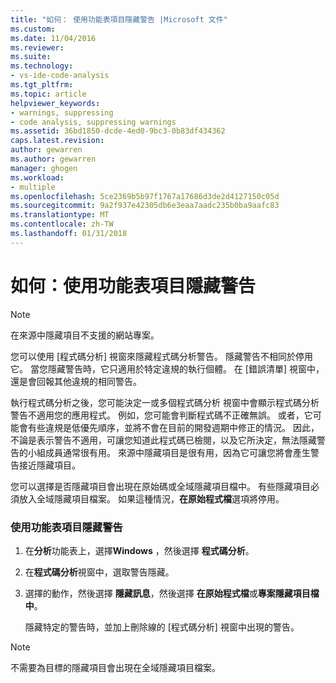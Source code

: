 ```yaml
---
title: "如何： 使用功能表項目隱藏警告 |Microsoft 文件"
ms.custom: 
ms.date: 11/04/2016
ms.reviewer: 
ms.suite: 
ms.technology:
- vs-ide-code-analysis
ms.tgt_pltfrm: 
ms.topic: article
helpviewer_keywords:
- warnings, suppressing
- code analysis, suppressing warnings
ms.assetid: 36bd1850-dcde-4ed0-9bc3-0b83df434362
caps.latest.revision: 
author: gewarren
ms.author: gewarren
manager: ghogen
ms.workload:
- multiple
ms.openlocfilehash: 5ce2369b5b97f1767a17686d3de2d4127150c05d
ms.sourcegitcommit: 9a2f937e42305db6e3eaa7aadc235b0ba9aafc83
ms.translationtype: MT
ms.contentlocale: zh-TW
ms.lasthandoff: 01/31/2018
---
```

# <a name="how-to-suppress-warnings-by-using-the-menu-item"></a>如何：使用功能表項目隱藏警告
> [!NOTE]
>  在來源中隱藏項目不支援的網站專案。  
  
 您可以使用 [程式碼分析] 視窗來隱藏程式碼分析警告。 隱藏警告不相同於停用它。 當您隱藏警告時，它只適用於特定違規的執行個體。 在 [錯誤清單] 視窗中，還是會回報其他違規的相同警告。  
  
 執行程式碼分析之後，您可能決定一或多個程式碼分析 視窗中會顯示程式碼分析警告不適用您的應用程式。 例如，您可能會判斷程式碼不正確無誤。 或者，它可能會有些違規是低優先順序，並將不會在目前的開發週期中修正的情況。 因此，不論是表示警告不適用，可讓您知道此程式碼已檢閱，以及它所決定，無法隱藏警告的小組成員通常很有用。 來源中隱藏項目是很有用，因為它可讓您將會產生警告接近隱藏項目。  
  
 您可以選擇是否隱藏項目會出現在原始碼或全域隱藏項目檔中。 有些隱藏項目必須放入全域隱藏項目檔案。 如果這種情況，**在原始程式檔**選項將停用。  
  
### <a name="to-suppress-a-warning-by-using-menu-item"></a>使用功能表項目隱藏警告  
  
1.  在**分析**功能表上，選擇**Windows** ，然後選擇 **程式碼分析**。  
  
2.  在**程式碼分析**視窗中，選取警告隱藏。  
  
3.  選擇的動作，然後選擇 **隱藏訊息**，然後選擇 **在原始程式檔**或**專案隱藏項目檔中**。  
  
     隱藏特定的警告時，並加上刪除線的 [程式碼分析] 視窗中出現的警告。  
  
> [!NOTE]
>  不需要為目標的隱藏項目會出現在全域隱藏項目檔案。